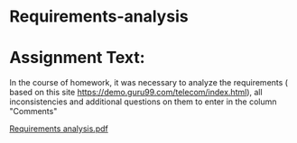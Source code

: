 # Requirements-analysis

# Assignment Text:

In the course of homework, it was necessary to analyze the requirements ( based on this site https://demo.guru99.com/telecom/index.html), all inconsistencies and additional questions on them to enter in the column "Comments"

[Requirements analysis.pdf](https://github.com/MikalaiShavialiou/Requirements-analysis/files/14615990/Requirements.analysis.pdf)
